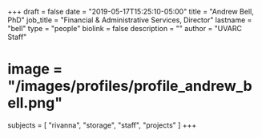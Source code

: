 +++
draft = false
date = "2019-05-17T15:25:10-05:00"
title = "Andrew Bell, PhD"
job_title = "Financial & Administrative Services, Director"
lastname = "bell"
type = "people"
biolink = false
description = ""
author = "UVARC Staff"
# image = "/images/profiles/profile_andrew_bell.png"
subjects = [
  "rivanna",
  "storage",
  "staff",
  "projects"
]
+++


